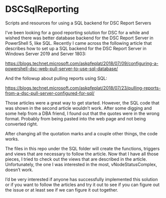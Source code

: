 # DSCSqlReporting
Scripts and resources for using a SQL backend for DSC Report Servers

I’ve been looking for a good reporting solution for DSC for a while and wished there was  better database backend for the DSC Report Server in PowerShell 5, like SQL. Recently I came across the following article that describes how to set up a SQL backend for the DSC Report Server in Windows Server 2019 and Server 1803:

https://blogs.technet.microsoft.com/askpfeplat/2018/07/09/configuring-a-powershell-dsc-web-pull-server-to-use-sql-database/

And the followup about pulling reports using SQL:

https://blogs.technet.microsoft.com/askpfeplat/2018/07/23/pulling-reports-from-a-dsc-pull-server-configured-for-sql/

Those articles were a great way to get started. However, the SQL code that was shown in the second article wouldn’t work. After some digging and some help from a DBA friend, I found out that the quotes were in the wrong format. Probably from being pasted into the web page and not being converted right.

After changing all the quotation marks and a couple other things, the code works.

The files in this repo under the SQL folder will create the functions, triggers and views that are necessary to follow the article.
Now that I have all those pieces, I tried to check out the views that are described in the article. Unfortunately, the one I was interested in the most, vNodeStatusComplex, doesn’t work.

I’d be very interested if anyone has successfully implemented this solution or if you want to follow the articles and try it out to see if you can figure out the issue or at least see if we can figure it out together.
